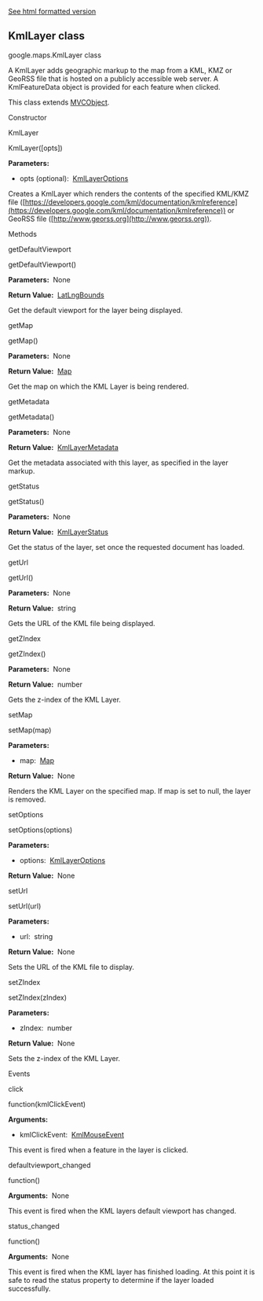 [See html formatted version](https://huasofoundries.github.io/google-maps-documentation/KmlLayer.html)


KmlLayer class
--------------

google.maps.KmlLayer class

A KmlLayer adds geographic markup to the map from a KML, KMZ or GeoRSS file that is hosted on a publicly accessible web server. A KmlFeatureData object is provided for each feature when clicked.

This class extends [MVCObject](https://github.com/amenadiel/google-maps-documentation/blob/master/docs/MVCObject.md).

Constructor

KmlLayer

KmlLayer(\[opts\])

**Parameters:** 

*   opts (optional):  [KmlLayerOptions](https://github.com/amenadiel/google-maps-documentation/blob/master/docs/KmlLayerOptions.md)

Creates a KmlLayer which renders the contents of the specified KML/KMZ file ([https://developers.google.com/kml/documentation/kmlreference](https://developers.google.com/kml/documentation/kmlreference)) or GeoRSS file ([http://www.georss.org](http://www.georss.org)).

Methods

getDefaultViewport

getDefaultViewport()

**Parameters:**  None

**Return Value:**  [LatLngBounds](https://github.com/amenadiel/google-maps-documentation/blob/master/docs/LatLngBounds.md)

Get the default viewport for the layer being displayed.

getMap

getMap()

**Parameters:**  None

**Return Value:**  [Map](https://github.com/amenadiel/google-maps-documentation/blob/master/docs/Map.md)

Get the map on which the KML Layer is being rendered.

getMetadata

getMetadata()

**Parameters:**  None

**Return Value:**  [KmlLayerMetadata](https://github.com/amenadiel/google-maps-documentation/blob/master/docs/KmlLayerMetadata.md)

Get the metadata associated with this layer, as specified in the layer markup.

getStatus

getStatus()

**Parameters:**  None

**Return Value:**  [KmlLayerStatus](https://github.com/amenadiel/google-maps-documentation/blob/master/docs/KmlLayerStatus.md)

Get the status of the layer, set once the requested document has loaded.

getUrl

getUrl()

**Parameters:**  None

**Return Value:**  string

Gets the URL of the KML file being displayed.

getZIndex

getZIndex()

**Parameters:**  None

**Return Value:**  number

Gets the z-index of the KML Layer.

setMap

setMap(map)

**Parameters:** 

*   map:  [Map](https://github.com/amenadiel/google-maps-documentation/blob/master/docs/Map.md)

**Return Value:**  None

Renders the KML Layer on the specified map. If map is set to null, the layer is removed.

setOptions

setOptions(options)

**Parameters:** 

*   options:  [KmlLayerOptions](https://github.com/amenadiel/google-maps-documentation/blob/master/docs/KmlLayerOptions.md)

**Return Value:**  None

setUrl

setUrl(url)

**Parameters:** 

*   url:  string

**Return Value:**  None

Sets the URL of the KML file to display.

setZIndex

setZIndex(zIndex)

**Parameters:** 

*   zIndex:  number

**Return Value:**  None

Sets the z-index of the KML Layer.

Events

click

function(kmlClickEvent)

**Arguments:** 

*   kmlClickEvent:  [KmlMouseEvent](https://github.com/amenadiel/google-maps-documentation/blob/master/docs/KmlMouseEvent.md)

This event is fired when a feature in the layer is clicked.

defaultviewport\_changed

function()

**Arguments:**  None

This event is fired when the KML layers default viewport has changed.

status\_changed

function()

**Arguments:**  None

This event is fired when the KML layer has finished loading. At this point it is safe to read the status property to determine if the layer loaded successfully.